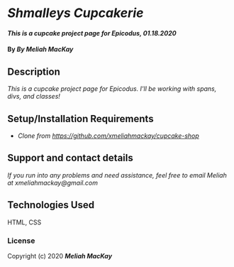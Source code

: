 # _Shmalleys Cupcakerie_

#### _This is a cupcake project page for Epicodus, 01.18.2020_

#### By _**By Meliah MacKay**_

## Description

_This is a cupcake project page for Epicodus. I'll be working with spans, divs, and classes!_

## Setup/Installation Requirements

* _Clone from https://github.com/xmeliahmackay/cupcake-shop_

## Support and contact details

_If you run into any problems and need assistance, feel free to email Meliah at xmeliahmackay@gmail.com_

## Technologies Used

HTML, CSS

### License

Copyright (c) 2020 **_Meliah MacKay_**